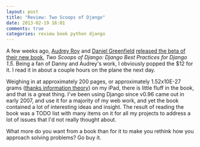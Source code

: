 ```yaml
---
layout: post
title: "Review: Two Scoops of Django"
date: 2013-02-19 16:01
comments: true
categories: review book python django
---
```


A few weeks ago, [Audrey Roy](http://audreymroy.com/) and [Daniel Greenfield](http://pydanny.com/) [released the beta of their new book](https://django.2scoops.org/), <cite>Two Scoops of Django: Django Best Practices for Django 1.5</cite>.
Being a fan of Danny and Audrey's work, I obviously popped the $12 for it.
I read it in about a couple hours on the plane the next day.

Weighing in at approximately 200 pages, or approximately 1.52x10E-27 grams ([thanks information theory](http://www.scottkurowski.com/massbit/index.htm)) on my iPad, there is little fluff in the book, and that is a great thing. 
I've been using Django since v0.96 came out in early 2007, and use it for a majority of my web work, and yet the book contained a lot of interesting ideas and insight. 
The result of reading the book was a TODO list with many items on it for all my projects to address a lot of issues that I'd not really thought about.

What more do you want from a book than for it to make you rethink how you approach solving problems? Go buy it.